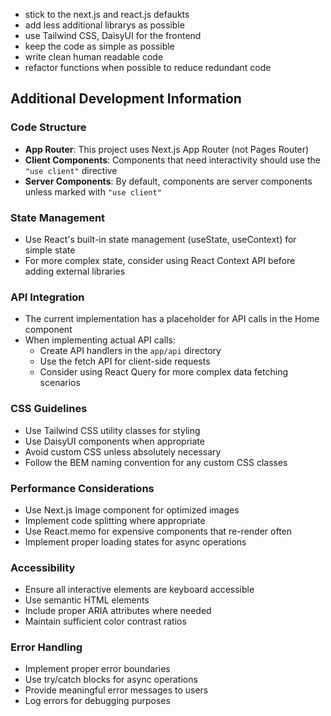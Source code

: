 - stick to the next.js and react.js defaukts
- add less additional librarys as possible
- use Tailwind CSS, DaisyUI for the frontend
- keep the code as simple as possible
- write clean human readable code
- refactor functions when possible to reduce redundant code

## Additional Development Information

### Code Structure
- **App Router**: This project uses Next.js App Router (not Pages Router)
- **Client Components**: Components that need interactivity should use the `"use client"` directive
- **Server Components**: By default, components are server components unless marked with `"use client"`

### State Management
- Use React's built-in state management (useState, useContext) for simple state
- For more complex state, consider using React Context API before adding external libraries

### API Integration
- The current implementation has a placeholder for API calls in the Home component
- When implementing actual API calls:
	- Create API handlers in the `app/api` directory
	- Use the fetch API for client-side requests
	- Consider using React Query for more complex data fetching scenarios

### CSS Guidelines
- Use Tailwind CSS utility classes for styling
- Use DaisyUI components when appropriate
- Avoid custom CSS unless absolutely necessary
- Follow the BEM naming convention for any custom CSS classes

### Performance Considerations
- Use Next.js Image component for optimized images
- Implement code splitting where appropriate
- Use React.memo for expensive components that re-render often
- Implement proper loading states for async operations

### Accessibility
- Ensure all interactive elements are keyboard accessible
- Use semantic HTML elements
- Include proper ARIA attributes where needed
- Maintain sufficient color contrast ratios

### Error Handling
- Implement proper error boundaries
- Use try/catch blocks for async operations
- Provide meaningful error messages to users
- Log errors for debugging purposes
